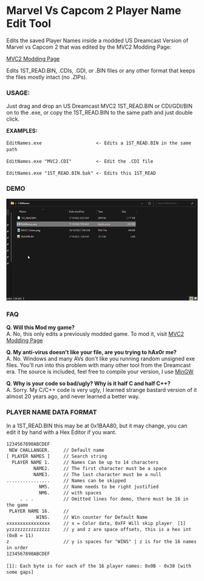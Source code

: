 # Marvel Vs Capcom 2 Player Name Edit Tool 


Edits the saved Player Names inside a modded US Dreamcast Version of Marvel vs Capcom 2 that was edited by the MVC2 Modding Page:

 [MVC2 Modding Page](https://www.paxtez.zachd.com)


Edits 1ST_READ.BIN, .CDIs, .GDI, or .BIN files or any other format that keeps the files mostly intact (no .ZIPs).



### USAGE:
Just drag and drop an US Dreamcast MVC2 1ST_READ.BIN or CDI/GDI/BIN on to the .exe, or copy the 1ST_READ.BIN to the same path and just double click.  

**EXAMPLES:**   

``EditNames.exe                    <- Edits a 1ST_READ.BIN in the same path``

``EditNames.exe "MVC2.CDI"         <- Edit the .CDI file``

``EditNames.exe "1ST_READ.BIN.bak" <- Edits this 1ST_READ``


### DEMO

![DEMO GIFt](EditNames.gif)

### FAQ

**Q. Will this Mod my game?**   
A. No, this only edits a previously modded game.  To mod it, visit  [MVC2 Modding Page](https://www.paxtez.zachd.com)

**Q. My anti-virus doesn't like your file, are you trying to hAx0r me?**   
A. No.  Windows and many AVs don't like you running random unsigned exe files.  You'll run into this problem with many other tool from the Dreamcast era.  The source is included, feel free to compile your version, I use  [MinGW](https://sourceforge.net/projects/mingw)

**Q. Why is your code so bad/ugly?  Why is it half C and half C++?**   
A. Sorry.  My C/C++ code is very ugly, I learned strange bastard version of it almost 20 years ago, and never learned a better way.


### PLAYER NAME DATA FORMAT
In a 1ST_READ.BIN this may be at 0x1BAA80, but it may change, you can edit it by hand with a Hex Editor if you want.


```
1234567890ABCDEF
 NEW CHALLANGER.     // Default name
[ PLAYER NAMES ]     // Search string
  PLAYER NAME 1.     // Names Can be up to 14 characters
          NAME2.     // The first character must be a space
          NAME3.     // The last character must be a null
................     // Names can be skipped
            NM5.     // Name needs to be right justified
            NM6.     // with spaces
     . . .           // Omitted lines for demo, there must be 16 in the game
 PLAYER NAME 16.     //
           WINS.     // Win counter for Default Name
xxxxxxxxxxxxxxxx     // x = Color data, 0xFF Will skip player  [1]
yzzzzzzzzzzzzzzz     // y and z are space offsets, this is a hex int (0xB = 11)
z                    // y is spaces for "WINS" | z is for the 16 names in order
1234567890ABCDEF

[1]: Each byte is for each of the 16 player names: 0x0B - 0x38 [with some gaps]

```
